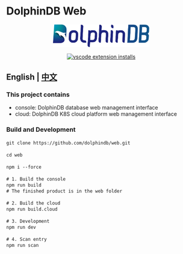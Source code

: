 # DolphinDB Web

<p align='center'>
     <img src='./console/ddb.svg' alt='DolphinDB Web' width='256'>
</p>

<p align='center'>
     <a href='https://github.com/dolphindb/api-javascript' target='_blank'>
         <img alt='vscode extension installs' src='https://img.shields.io/npm/v/dolphindb?color=brightgreen&label=api-javascript&style=flat-square' />
     </a>
</p>

## English | [中文](./README.zh.md)

### This project contains
- console: DolphinDB database web management interface
- cloud: DolphinDB K8S cloud platform web management interface

### Build and Development
```shell
git clone https://github.com/dolphindb/web.git

cd web

npm i --force

# 1. Build the console
npm run build
# The finished product is in the web folder

# 2. Build the cloud
npm run build.cloud

# 3. Development
npm run dev

# 4. Scan entry
npm run scan
````
